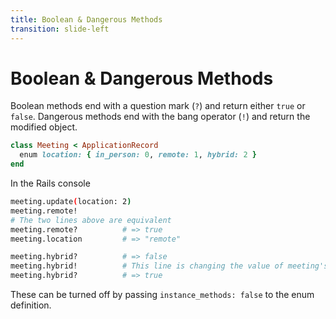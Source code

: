 ```yaml
---
title: Boolean & Dangerous Methods
transition: slide-left
---
```


# Boolean & Dangerous Methods

Boolean methods end with a question mark (`?`) and return either `true` or `false`. Dangerous methods end with the bang operator (`!`) and return the modified object.

```rb {hide|*}
class Meeting < ApplicationRecord
  enum location: { in_person: 0, remote: 1, hybrid: 2 }
end
```

In the Rails console

```sh {hide|*}
meeting.update(location: 2)
meeting.remote!
# The two lines above are equivalent
meeting.remote?          # => true
meeting.location         # => "remote"

meeting.hybrid?          # => false
meeting.hybrid!          # This line is changing the value of meeting's location attribute from role to hybrid
meeting.hybrid?          # => true
```

These can be turned off by passing `instance_methods: false` to the enum definition.

<!--
Slide notes
-->
